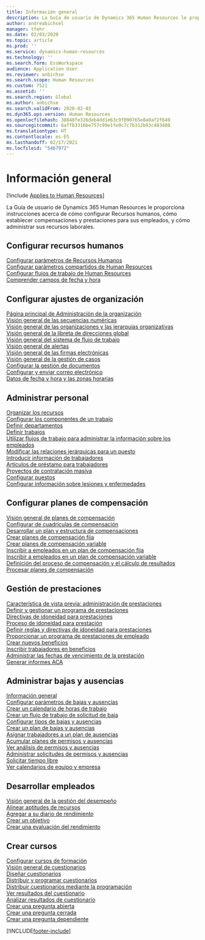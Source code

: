 ```yaml
---
title: Información general
description: La Guía de usuario de Dynamics 365 Human Resources le proporciona instrucciones acerca de cómo configurar Recursos humanos, cómo establecer compensaciones y prestaciones para sus empleados, y cómo administrar sus recursos laborales.
author: andreabichsel
manager: tfehr
ms.date: 02/03/2020
ms.topic: article
ms.prod: ''
ms.service: dynamics-human-resources
ms.technology: ''
ms.search.form: EssWorkspace
audience: Application User
ms.reviewer: anbichse
ms.search.scope: Human Resources
ms.custom: 7521
ms.assetid: ''
ms.search.region: Global
ms.author: anbichse
ms.search.validFrom: 2020-02-03
ms.dyn365.ops.version: Human Resources
ms.openlocfilehash: 38848fe326deb4dd1e63c9f090765e8a0af2f649
ms.sourcegitcommit: 6affb3316be757c99e1fe9c7c7b312b93c483408
ms.translationtype: HT
ms.contentlocale: es-ES
ms.lasthandoff: 02/17/2021
ms.locfileid: "5467972"
---
```

# <a name="overview"></a>Información general

[!include [Applies to Human Resources](../includes/applies-to-hr.md)]

La Guía de usuario de Dynamics 365 Human Resources le proporciona instrucciones acerca de cómo configurar Recursos humanos, cómo establecer compensaciones y prestaciones para sus empleados, y cómo administrar sus recursos laborales.

## <a name="set-up-human-resources"></a>Configurar recursos humanos

[Configurar parámetros de Recursos Humanos](hr-setup-parameters.md)</br>
[Configurar parámetros compartidos de Human Resources](hr-setup-shared-parameters.md)</br>
[Configurar flujos de trabajo de Human Resources](hr-setup-workflows.md)</br>
[Comprender campos de fecha y hora](hr-setup-date-time-fields.md)</br>

## <a name="configure-organization-settings"></a>Configurar ajustes de organización

[Página principal de Administración de la organización](../fin-ops-core/fin-ops/organization-administration/organization-administration-home-page.md?toc=/dynamics365/human-resources/toc.json)</br>
[Visión general de las secuencias numéricas](../fin-ops-core/fin-ops/organization-administration/number-sequence-overview.md?toc=/dynamics365/human-resources/toc.json)</br>
[Visión general de las organizaciones y las jerarquías organizativas](../fin-ops-core/fin-ops/organization-administration/organizations-organizational-hierarchies.md?toc=/dynamics365/human-resources/toc.json)</br>
[Visión general de la libreta de direcciones global](../fin-ops-core/fin-ops/organization-administration/overview-global-address-book.md?toc=/dynamics365/human-resources/toc.json)</br>
[Visión general del sistema de flujo de trabajo](../fin-ops-core/fin-ops/organization-administration/overview-workflow-system.md?toc=/dynamics365/human-resources/toc.json)</br>
[Visión general de alertas](../fin-ops-core/fin-ops/get-started/alerts-overview.md?toc=/dynamics365/human-resources/toc.json)</br>
[Visión general de las firmas electrónicas](../fin-ops-core/fin-ops/organization-administration/electronic-signature-overview.md?toc=/dynamics365/human-resources/toc.json)</br>
[Visión general de la gestión de casos](../fin-ops-core/fin-ops/organization-administration/cases.md?toc=/dynamics365/human-resources/toc.json)</br>
[Configurar la gestión de documentos](../fin-ops-core/fin-ops/organization-administration/configure-document-management.md?toc=/dynamics365/human-resources/toc.json)</br>
[Configurar y enviar correo electrónico](../fin-ops-core/fin-ops/organization-administration/configure-email.md?toc=/dynamics365/human-resources/toc.json)</br>
[Datos de fecha y hora y las zonas horarias](../fin-ops-core/fin-ops/organization-administration/date-time-zones.md?toc=/dynamics365/human-resources/toc.json)</br>

## <a name="manage-personnel"></a>Administrar personal

[Organizar los recursos](hr-personnel-departments-jobs-positions.md)</br>
[Configurar los componentes de un trabajo](hr-personnel-jobs.md)</br>
[Definir departamentos](hr-personnel-define-departments.md)</br>
[Definir trabajos](hr-personnel-define-jobs.md)</br>
[Utilizar flujos de trabajo para administrar la información sobre los empleados](hr-workflow-manage-employee-information.md)</br>
[Modificar las relaciones jerárquicas para un puesto](hr-personnel-modify-reporting-relationships-position.md)</br>
[Introducir información de trabajadores](hr-personnel-enter-worker-information.md)</br>
[Artículos de préstamo para trabajadores](hr-personnel-loan-item-worker.md)</br>
[Proyectos de contratación masiva](hr-personnel-mass-hire-projects.md)</br>
[Configurar puestos](hr-personnel-set-up-positions.md)</br>
[Configurar información sobre lesiones y enfermedades](hr-personnel-set-up-injury-illness-information.md)</br>

## <a name="set-up-compensation-plans"></a>Configurar planes de compensación

[Visión general de planes de compensación](hr-compensation-overview.md)</br>
[Configurar de cuadrículas de compensación](hr-compensation-grids.md)</br>
[Desarrollar un plan y estructura de compensaciones](hr-compensation-structure.md)</br>
[Crear planes de compensación fija](hr-compensation-fixed-plans.md)</br>
[Crear planes de compensación variable](hr-compensation-variable-plans.md)</br>
[Inscribir a empleados en un plan de compensación fija](hr-compensation-enroll-employees-fixed.md)</br>
[Inscribir a empleados en un plan de compensación variable](hr-compensation-enroll-employees-variable.md)</br>
[Definición del proceso de compensación y el cálculo de resultados](hr-compensation-define-process.md)</br>
[Procesar planes de compensación](hr-compensation-process.md)</br>

## <a name="manage-benefits"></a>Gestión de prestaciones

[Característica de vista previa: administración de prestaciones](hr-benefits-management-overview.md)</br>
[Definir y gestionar un programa de prestaciones](hr-benefits-manage-program.md)</br>
[Directivas de idoneidad para prestaciones](hr-benefits-eligibility-policies.md)</br>
[Proceso de idoneidad para prestación](hr-benefits-eligibility-process.md)</br>
[Definir reglas y directivas de idoneidad para prestaciones](hr-benefits-define-eligibility-rules.md)</br>
[Proporcionar un programa de prestaciones de empleado](hr-benefits-deliver-employee-benefits-program.md)</br>
[Crear nuevos beneficios](hr-benefits-create.md)</br>
[Inscribir trabajadores en beneficios](hr-benefits-enroll-workers.md)</br>
[Administrar las fechas de vencimiento de la prestación](hr-benefits-expiration-dates.md)</br>
[Generar informes ACA](hr-benefits-aca-reports.md)</br>

## <a name="manage-leave-and-absence"></a>Administrar bajas y ausencias

[Información general](hr-leave-and-absence-overview.md)</br>
[Configurar parámetros de bajas y ausencias](hr-leave-and-absence-parameters.md)</br>
[Crear un calendario de horas de trabajo](hr-leave-and-absence-working-time-calendar.md)</br>
[Crear un flujo de trabajo de solicitud de baja](hr-leave-and-absence-workflow.md)</br>
[Configurar tipos de bajas y ausencias](hr-leave-and-absence-types.md)</br>
[Crear un plan de bajas y ausencias](hr-leave-and-absence-plans.md)</br>
[Asignar trabajadores a un plan de ausencias](hr-leave-and-absence-enroll.md)</br>
[Acumular planes de permisos y ausencias](hr-leave-and-absence-accrue.md)</br>
[Ver análisis de permisos y ausencias](hr-leave-and-absence-analytics.md)</br>
[Administrar solicitudes de permisos y ausencias](hr-employee-self-service-manage-requests.md)</br>
[Solicitar tiempo libre](hr-employee-self-service-request-time-off.md)</br>
[Ver calendarios de equipo y empresa](hr-employee-self-service-calendar.md)</br>

## <a name="develop-employees"></a>Desarrollar empleados

[Visión general de la gestión del desempeño](hr-develop-performance-management-overview.md)</br>
[Alinear aptitudes de recursos](hr-develop-skills.md)</br>
[Agregar a su diario de rendimiento](hr-develop-add-performance-journal.md)</br>
[Crear un objetivo](hr-develop-create-goal.md)</br>
[Crear una evaluación del rendimiento](hr-develop-create-performance-review.md)</br>

## <a name="create-courses"></a>Crear cursos

[Configurar cursos de formación](hr-learning-courses.md)</br>
[Visión general de cuestionarios](hr-learning-questionnaires.md)</br>
[Diseñar cuestionarios](hr-learning-design-questionnaires.md)</br>
[Distribuir y programar cuestionarios](hr-learning-distribute-questionnaires.md)</br>
[Distribuir cuestionarios mediante la programación](hr-learning-distribute-questionnaires-scheduling.md)</br>
[Ver resultados del cuestionario](hr-learning-evaluate-questionnaire-results.md)</br>
[Analizar resultados de cuestionario](hr-learning-analyze-questionnaire-results.md)</br>
[Crear una pregunta abierta](hr-learning-create-open-ended-question.md)</br>
[Crear una pregunta cerrada](hr-learning-create-closed-ended-question.md)</br>
[Crear una pregunta dependiente](hr-learning-depending-question.md)</br>





[!INCLUDE[footer-include](../includes/footer-banner.md)]